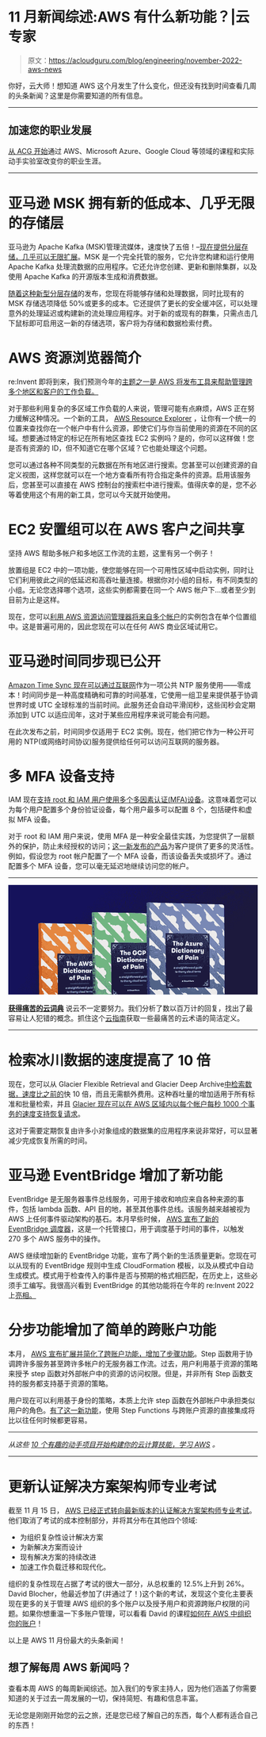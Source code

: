 # 11 月新闻综述:AWS 有什么新功能？|云专家

> 原文：<https://acloudguru.com/blog/engineering/november-2022-aws-news>

你好，云大师！想知道 AWS 这个月发生了什么变化，但还没有找到时间查看几周的头条新闻？这里是你需要知道的所有信息。

* * *

## 加速您的职业发展

[从 ACG 开始](https://acloudguru.com/pricing)通过 AWS、Microsoft Azure、Google Cloud 等领域的课程和实际动手实验室改变你的职业生涯。

* * *

# 亚马逊 MSK 拥有新的低成本、几乎无限的存储层

亚马逊为 Apache Kafka (MSK)管理流媒体，速度快了五倍！–[现在提供分层存储，几乎可以无限扩展](https://aws.amazon.com/about-aws/whats-new/2022/10/amazon-msk-offers-low-cost-storage-tier-scales-virtually-unlimited-storage/)。MSK 是一个完全托管的服务，它允许您构建和运行使用 Apache Kafka 处理流数据的应用程序。它还允许您创建、更新和删除集群，以及使用 Apache Kafka 的开源版本生成和消费数据。

[随着这种新型分层存储](https://docs.aws.amazon.com/msk/latest/developerguide/msk-tiered-storage.html)的发布，您现在将能够存储和处理数据，同时比现有的 MSK 存储选项降低 50%或更多的成本。它还提供了更长的安全缓冲区，可以处理意外的处理延迟或构建新的流处理应用程序。对于新的或现有的群集，只需点击几下鼠标即可启用这一新的存储选项，客户将为存储和数据检索付费。

# AWS 资源浏览器简介

re:Invent 即将到来，我们预测今年的[主题之一是 AWS 将发布工具来帮助管理跨多个地区和客户的工作负载。](https://youtu.be/mT7UVQTkD28)

对于那些利用复杂的多区域工作负载的人来说，管理可能有点麻烦，AWS 正在努力缓解这种情况。一个新的工具， [AWS Resource Explorer](https://aws.amazon.com/blogs/aws/introducing-aws-resource-explorer-quickly-find-resources-in-your-aws-account/) ，让你有一个统一的位置来查找你在一个帐户中有什么资源，即使它们与你当前使用的资源在不同的区域。想要通过特定的标记在所有地区查找 EC2 实例吗？是的，你可以这样做！您是否有资源的 ID，但不知道它在哪个区域？它也能处理这个问题。

您可以通过各种不同类型的元数据在所有地区进行搜索。您甚至可以创建资源的自定义视图，这样您就可以在一个地方查看所有符合指定条件的资源。启用该服务后，您甚至可以直接在 AWS 控制台的搜索栏中进行搜索。值得庆幸的是，您不必等着使用这个有用的新工具，您可以今天就开始使用。

# EC2 安置组可以在 AWS 客户之间共享

坚持 AWS 帮助多帐户和多地区工作流的主题，这里有另一个例子！

放置组是 EC2 中的一项功能，使您能够在同一个可用性区域中启动实例，同时让它们利用彼此之间的低延迟和高吞吐量连接。根据你对小组的目标，有不同类型的小组。无论您选择哪个选项，这些实例都需要在同一个 AWS 帐户下…或者至少到目前为止是这样。

现在，您可以[利用 AWS 资源访问管理器将来自多个帐户](https://aws.amazon.com/about-aws/whats-new/2022/11/amazon-ec2-placement-groups-shared-across-multiple-aws-accounts/)的实例包含在单个位置组中。这是普遍可用的，因此您现在可以在任何 AWS 商业区域试用它。

# 亚马逊时间同步现已公开

[Amazon Time Sync 现在可以通过互联网](https://aws.amazon.com/about-aws/whats-new/2022/11/amazon-time-sync-internet-public-ntp-service/)作为一项公共 NTP 服务使用——零成本！时间同步是一种高度精确和可靠的时间基准，它使用一组卫星来提供基于协调世界时或 UTC 全球标准的当前时间。此服务还会自动平滑闰秒，这些闰秒会定期添加到 UTC 以适应闰年，这对于某些应用程序来说可能会有问题。

在此次发布之前，时间同步仅适用于 EC2 实例。现在，他们把它作为一种公开可用的 NTP(或网络时间协议)服务提供给任何可以访问互联网的服务器。

# 多 MFA 设备支持

IAM 现在[支持 root 和 IAM 用户使用多个多因素认证(MFA)设备](https://aws.amazon.com/about-aws/whats-new/2022/11/aws-identity-access-management-multi-factor-authentication-devices/)。这意味着您可以为每个用户配置多个身份验证设备，每个用户最多可以配置 8 个，包括硬件和虚拟 MFA 设备。

对于 root 和 IAM 用户来说，使用 MFA 是一种安全最佳实践，为您提供了一层额外的保护，防止未经授权的访问；[这一新发布的产品](https://aws.amazon.com/blogs/security/you-can-now-assign-multiple-mfa-devices-in-iam/)为客户提供了更多的灵活性。例如，假设您为 root 帐户配置了一个 MFA 设备，而该设备丢失或损坏了。通过配置多个 MFA 设备，您可以毫无延迟地继续访问您的帐户。

* * *

[![Complete guide to the Cloud and Dictionary ](img/93ebf63b88ab7fbd48705a01952ba688.png)](https://get.acloudguru.com/cloud-dictionary-of-pain)

[**获得痛苦的云词典**](https://get.acloudguru.com/cloud-dictionary-of-pain)
说云不一定要努力。我们分析了数以百万计的回复，找出了最容易让人犯错的概念。抓住这个[云指南](https://get.acloudguru.com/cloud-dictionary-of-pain)获取一些最痛苦的云术语的简洁定义。

* * *

# 检索冰川数据的速度提高了 10 倍

现在，您可以从 Glacier Flexible Retrieval and Glacier Deep Archive[中检索数据，速度比之前的](https://aws.amazon.com/about-aws/whats-new/2022/11/amazon-s3-glacier-restore-throughput-10x-large-volumes-archived-data/)快 10 倍，而且无需额外费用。这种吞吐量的增加适用于所有标准和批量检索，并且 [Glacier 现在可以在 AWS 区域内以每个帐户每秒 1000 个事务的速度支持恢复请求](https://aws.amazon.com/blogs/storage/restoring-archived-objects-at-scale-from-the-amazon-s3-glacier-storage-classes/)。

这对于需要定期恢复由许多小对象组成的数据集的应用程序来说非常好，可以显著减少完成恢复所需的时间。

# 亚马逊 EventBridge 增加了新功能

EventBridge 是无服务器事件总线服务，可用于接收和响应来自各种来源的事件，包括 lambda 函数、API 目的地，甚至其他事件总线。该服务越来越被视为 AWS 上任何事件驱动架构的基石。本月早些时候， [AWS 宣布了新的 EventBridge 调度器](https://aws.amazon.com/about-aws/whats-new/2022/11/amazon-eventbridge-launches-new-scheduler/)，这是一个托管接口，用于调度基于时间的事件，以触发 270 多个 AWS 服务中的操作。

AWS 继续增加新的 EventBridge 功能，宣布了两个新的生活质量更新。您现在可以从现有的 EventBridge 规则中生成 CloudFormation 模板，以及从模式中自动生成模式。模式用于检查传入的事件是否与预期的格式相匹配，在历史上，这些必须手工编写。我很高兴看到 EventBridge 的其他功能将在今年的 re:Invent 2022 上[亮相。](https://acloudguru.com/blog/engineering/aws-reinvent-2022)

# 分步功能增加了简单的跨账户功能

本月， [AWS 宣布扩展并简化了跨账户功能，增加了步骤功能](https://aws.amazon.com/about-aws/whats-new/2022/11/simplify-cross-account-access-aws-services-step-functions/)。Step 函数用于协调跨许多服务甚至跨许多帐户的无服务器工作流。过去，用户利用基于资源的策略来授予 step 函数对外部帐户中的资源的访问权限。但是，并非所有 Step 函数支持的服务都支持基于资源的策略。

用户现在可以利用基于身份的策略，本质上允许 step 函数在外部帐户中承担类似用户的角色。[有了这一新功能](https://aws.amazon.com/blogs/compute/introducing-cross-account-access-capabilities-for-aws-step-functions/)，使用 Step Functions 与跨账户资源的直接集成将比以往任何时候都更容易。

* * *

*从这些 [10 个有趣的动手项目开始构建你的云计算技能，学习 AWS](https://acloudguru.com/blog/engineering/10-fun-hands-on-projects-to-learn-aws) 。*

* * *

# 更新认证解决方案架构师专业考试

截至 11 月 15 日， [AWS 已经正式转向最新版本的认证解决方案架构师专业考试](https://aws.amazon.com/blogs/training-and-certification/aws-certified-solutions-architect-professional-content-outline-updated-to-align-with-latest-trends-and-innovations/)。他们取消了考试的成本控制部分，并将其分布在其他四个领域:

*   为组织复杂性设计解决方案
*   为新解决方案而设计
*   现有解决方案的持续改进
*   加速工作负载迁移和现代化。

组织的复杂性现在占据了考试的很大一部分，从总权重的 12.5%上升到 26%。David Blocher，他最近参加了(并通过了！)这个新的考试，发现这个变化主要表现在更多的关于管理 AWS 组织的多个账户以及授予用户和资源跨账户权限的问题。如果你想重温一下多账户管理，可以看看 David 的课程[如何在 AWS 中组织你的账户](https://learn.acloud.guru/course/how-to-organize-your-accounts-in-aws/overview)！

以上是 AWS 11 月份最大的头条新闻！

## 想了解每周 AWS 新闻吗？

查看本周 AWS 的每周新闻综述。加入我们的专家主持人，因为他们涵盖了你需要知道的关于过去一周发展的一切，保持简短、有趣和信息丰富。

无论您是刚刚开始您的云之旅，还是您已经了解自己的东西，每个人都有适合自己的东西！